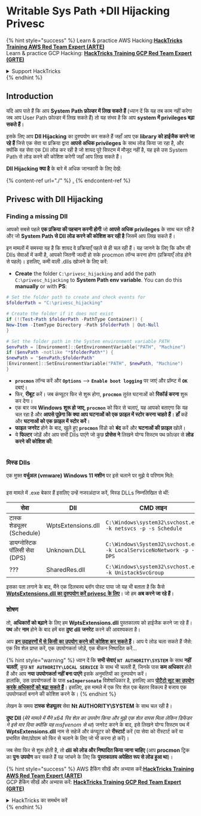 # Writable Sys Path +Dll Hijacking Privesc

{% hint style="success" %}
Learn & practice AWS Hacking:<img src="/.gitbook/assets/arte.png" alt="" data-size="line">[**HackTricks Training AWS Red Team Expert (ARTE)**](https://training.hacktricks.xyz/courses/arte)<img src="/.gitbook/assets/arte.png" alt="" data-size="line">\
Learn & practice GCP Hacking: <img src="/.gitbook/assets/grte.png" alt="" data-size="line">[**HackTricks Training GCP Red Team Expert (GRTE)**<img src="/.gitbook/assets/grte.png" alt="" data-size="line">](https://training.hacktricks.xyz/courses/grte)

<details>

<summary>Support HackTricks</summary>

* Check the [**subscription plans**](https://github.com/sponsors/carlospolop)!
* **Join the** 💬 [**Discord group**](https://discord.gg/hRep4RUj7f) or the [**telegram group**](https://t.me/peass) or **follow** us on **Twitter** 🐦 [**@hacktricks\_live**](https://twitter.com/hacktricks\_live)**.**
* **Share hacking tricks by submitting PRs to the** [**HackTricks**](https://github.com/carlospolop/hacktricks) and [**HackTricks Cloud**](https://github.com/carlospolop/hacktricks-cloud) github repos.

</details>
{% endhint %}

## Introduction

यदि आप पाते हैं कि आप **System Path फ़ोल्डर में लिख सकते हैं** (ध्यान दें कि यह तब काम नहीं करेगा जब आप User Path फ़ोल्डर में लिख सकते हैं) तो यह संभव है कि आप **system में privileges बढ़ा सकते हैं**।

इसके लिए आप **Dll Hijacking** का दुरुपयोग कर सकते हैं जहाँ आप एक **library को हाईजैक करने जा रहे हैं** जिसे एक सेवा या प्रक्रिया द्वारा **आपसे अधिक privileges** के साथ लोड किया जा रहा है, और क्योंकि वह सेवा एक Dll लोड कर रही है जो शायद पूरे सिस्टम में मौजूद नहीं है, यह इसे उस System Path से लोड करने की कोशिश करेगी जहाँ आप लिख सकते हैं।

**Dll Hijacking क्या है** के बारे में अधिक जानकारी के लिए देखें:

{% content-ref url="./" %}
[.](./)
{% endcontent-ref %}

## Privesc with Dll Hijacking

### Finding a missing Dll

आपको सबसे पहले **एक प्रक्रिया की पहचान करनी होगी** जो **आपसे अधिक privileges** के साथ चल रही है और जो **System Path से Dll लोड करने की कोशिश कर रही है** जिसमें आप लिख सकते हैं।

इन मामलों में समस्या यह है कि शायद वे प्रक्रियाएँ पहले से ही चल रही हैं। यह जानने के लिए कि कौन सी Dlls सेवाओं में कमी है, आपको जितनी जल्दी हो सके procmon लॉन्च करना होगा (प्रक्रियाएँ लोड होने से पहले)। इसलिए, कमी वाली .dlls खोजने के लिए करें:

* **Create** the folder `C:\privesc_hijacking` and add the path `C:\privesc_hijacking` to **System Path env variable**. You can do this **manually** or with **PS**:
```powershell
# Set the folder path to create and check events for
$folderPath = "C:\privesc_hijacking"

# Create the folder if it does not exist
if (!(Test-Path $folderPath -PathType Container)) {
New-Item -ItemType Directory -Path $folderPath | Out-Null
}

# Set the folder path in the System environment variable PATH
$envPath = [Environment]::GetEnvironmentVariable("PATH", "Machine")
if ($envPath -notlike "*$folderPath*") {
$newPath = "$envPath;$folderPath"
[Environment]::SetEnvironmentVariable("PATH", $newPath, "Machine")
}
```
* **`procmon`** लॉन्च करें और **`Options`** --> **`Enable boot logging`** पर जाएं और प्रॉम्प्ट में **`OK`** दबाएं।
* फिर, **रीबूट** करें। जब कंप्यूटर फिर से शुरू होगा, **`procmon`** तुरंत घटनाओं को **रिकॉर्ड करना** शुरू कर देगा।
* एक बार जब **Windows** **शुरू हो जाए, `procmon`** को फिर से चलाएं, यह आपको बताएगा कि यह चल रहा है और **आपसे पूछेगा कि क्या आप घटनाओं को एक फ़ाइल में स्टोर करना चाहते हैं**। **हाँ** कहें और **घटनाओं को एक फ़ाइल में स्टोर करें**।
* **फाइल** **जनरेट** होने के बाद, खुले हुए **`procmon`** विंडो को **बंद** करें और **घटनाओं की फ़ाइल** खोलें।
* ये **फिल्टर** जोड़ें और आप सभी Dlls पाएंगे जो कुछ **प्रोसेस ने** लिखने योग्य सिस्टम पथ फ़ोल्डर से **लोड करने की कोशिश की**:

<figure><img src="../../../.gitbook/assets/image (945).png" alt=""><figcaption></figcaption></figure>

### मिस्ड Dlls

एक मुफ्त **वर्चुअल (vmware) Windows 11 मशीन** पर इसे चलाने पर मुझे ये परिणाम मिले:

<figure><img src="../../../.gitbook/assets/image (607).png" alt=""><figcaption></figcaption></figure>

इस मामले में .exe बेकार हैं इसलिए उन्हें नजरअंदाज करें, मिस्ड DLLs निम्नलिखित से थीं:

| सेवा                             | Dll                | CMD लाइन                                                             |
| ------------------------------- | ------------------ | -------------------------------------------------------------------- |
| टास्क शेड्यूलर (Schedule)      | WptsExtensions.dll | `C:\Windows\system32\svchost.exe -k netsvcs -p -s Schedule`          |
| डायग्नोस्टिक पॉलिसी सेवा (DPS) | Unknown.DLL        | `C:\Windows\System32\svchost.exe -k LocalServiceNoNetwork -p -s DPS` |
| ???                             | SharedRes.dll      | `C:\Windows\system32\svchost.exe -k UnistackSvcGroup`                |

इसका पता लगाने के बाद, मैंने एक दिलचस्प ब्लॉग पोस्ट पाया जो यह भी बताता है कि कैसे [**WptsExtensions.dll का दुरुपयोग करें privesc के लिए**](https://juggernaut-sec.com/dll-hijacking/#Windows\_10\_Phantom\_DLL\_Hijacking\_-\_WptsExtensionsdll)। जो हम **अब करने जा रहे हैं**।

### शोषण

तो, **अधिकारों को बढ़ाने** के लिए हम **WptsExtensions.dll** पुस्तकालय को हाईजैक करने जा रहे हैं। **पथ** और **नाम** होने के बाद हमें बस **दुष्ट dll** **जनरेट** करने की आवश्यकता है।

आप [**इन उदाहरणों में से किसी का उपयोग करने की कोशिश कर सकते हैं**](./#creating-and-compiling-dlls)। आप पे लोड चला सकते हैं जैसे: एक रिव शेल प्राप्त करें, एक उपयोगकर्ता जोड़ें, एक बीकन निष्पादित करें...

{% hint style="warning" %}
ध्यान दें कि **सभी सेवाएं** **`NT AUTHORITY\SYSTEM`** के साथ **नहीं चलतीं**, कुछ **`NT AUTHORITY\LOCAL SERVICE`** के साथ भी चलती हैं, जिनके पास **कम अधिकार** होते हैं और आप **नया उपयोगकर्ता नहीं बना पाएंगे** इसके अनुमतियों का दुरुपयोग करें।\
हालांकि, उस उपयोगकर्ता के पास **`seImpersonate`** विशेषाधिकार है, इसलिए आप [**पोटैटो सूट का उपयोग करके अधिकारों को बढ़ा सकते हैं**](../roguepotato-and-printspoofer.md)। इसलिए, इस मामले में एक रिव शेल एक बेहतर विकल्प है बजाय एक उपयोगकर्ता बनाने की कोशिश करने के।
{% endhint %}

लेखन के समय **टास्क शेड्यूलर** सेवा **Nt AUTHORITY\SYSTEM** के साथ चल रही है।

**दुष्ट Dll** (_मेरे मामले में मैंने x64 रिव शेल का उपयोग किया और मुझे एक शेल वापस मिला लेकिन डिफेंडर ने इसे मार दिया क्योंकि यह msfvenom से था_) जनरेट करने के बाद, इसे लिखने योग्य सिस्टम पथ में **WptsExtensions.dll** नाम से सहेजें और कंप्यूटर को **रीस्टार्ट** करें (या सेवा को रीस्टार्ट करें या प्रभावित सेवा/प्रोग्राम को फिर से चलाने के लिए जो भी करना हो करें)।

जब सेवा फिर से शुरू होती है, तो **dll को लोड और निष्पादित किया जाना चाहिए** (आप **procmon** ट्रिक का **पुनः उपयोग** कर सकते हैं यह जांचने के लिए कि **पुस्तकालय अपेक्षित रूप से लोड हुआ था**)। 

{% hint style="success" %}
AWS हैकिंग सीखें और अभ्यास करें:<img src="/.gitbook/assets/arte.png" alt="" data-size="line">[**HackTricks Training AWS Red Team Expert (ARTE)**](https://training.hacktricks.xyz/courses/arte)<img src="/.gitbook/assets/arte.png" alt="" data-size="line">\
GCP हैकिंग सीखें और अभ्यास करें: <img src="/.gitbook/assets/grte.png" alt="" data-size="line">[**HackTricks Training GCP Red Team Expert (GRTE)**<img src="/.gitbook/assets/grte.png" alt="" data-size="line">](https://training.hacktricks.xyz/courses/grte)

<details>

<summary>HackTricks का समर्थन करें</summary>

* [**सदस्यता योजनाओं**](https://github.com/sponsors/carlospolop) की जांच करें!
* **💬 [**Discord समूह**](https://discord.gg/hRep4RUj7f) या [**टेलीग्राम समूह**](https://t.me/peass) में शामिल हों या **हमें ट्विटर पर फॉलो करें** 🐦 [**@hacktricks\_live**](https://twitter.com/hacktricks\_live)**.**
* **हैकिंग ट्रिक्स साझा करें और** [**HackTricks**](https://github.com/carlospolop/hacktricks) और [**HackTricks Cloud**](https://github.com/carlospolop/hacktricks-cloud) गिटहब रिपोजिटरी में PR सबमिट करें।

</details>
{% endhint %}
